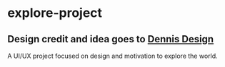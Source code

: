 # explore-project

## Design credit and idea goes to [Dennis Design](https://www.instagram.com/dennis.design/)

A UI/UX project focused on design and motivation to explore the world.
